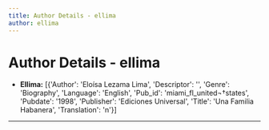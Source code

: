 ```yaml
---
title: Author Details - ellima
author: ellima
---
```


# Author Details - ellima

<ul>
    <li><strong>Ellima:</strong> [{'Author': 'Eloísa Lezama Lima', 'Descriptor': '', 'Genre': 'Biography', 'Language': 'English', 'Pub_id': 'miami_fl_united¬†states', 'Pubdate': '1998', 'Publisher': 'Ediciones Universal', 'Title': 'Una Familia Habanera', 'Translation': 'n'}]</li>
</ul>
<hr>